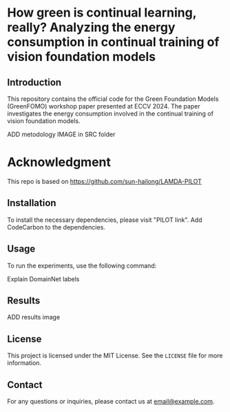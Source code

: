 # How green is continual learning, really? Analyzing the energy consumption in continual training of vision foundation models

## Introduction

This repository contains the official code for the Green Foundation Models (GreenFOMO) workshop paper presented at ECCV 2024. The paper investigates the energy consumption involved in the continual training of vision foundation models.

ADD metodology IMAGE in SRC folder


# Acknowledgment
This repo is based on https://github.com/sun-hailong/LAMDA-PILOT


## Installation
To install the necessary dependencies, please visit "PILOT link". Add CodeCarbon to the dependencies.

## Usage
To run the experiments, use the following command:

Explain DomainNet labels

## Results
ADD results image 

## License

This project is licensed under the MIT License. See the `LICENSE` file for more information.

## Contact

For any questions or inquiries, please contact us at [email@example.com](mailto:email@example.com).
